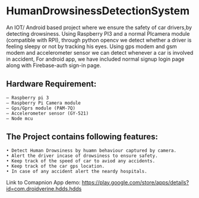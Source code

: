 # HumanDrowsinessDetectionSystem
An IOT/ Android based project where we ensure the safety of car drivers,by detecting drowsiness. Using Raspberry PI3 and a normal PIcamera module (compatible with RPI), through python opencv we detect whether a driver is feeling sleepy or not by tracking his eyes. Using gps modem and gsm modem and accelerometer sensor we can detect whenever a car is involved in accident, For android app, we have included normal signup login page along with Firebase-auth sign-in page. 

## Hardware Requirement:
```
– Raspberry pi 3
– Raspberry Pi Camera module
– Gps/Gprs module (PAM-7Q)
– Accelerometer sensor (GY-521)
– Node mcu

```

## The Project contains following features:
```
• Detect Human Drowsiness by huamn behaviour captured by camera.
• Alert the driver incase of drowsiness to ensure safety.
• Keep track of the speed of car to aviod any accidents.
• Keep track of the car gps location.
• In case of any accident alert the neardy hospitals.

```

Link to Comapnion App demo:
https://play.google.com/store/apps/details?id=com.droidverine.hdds.hdds

